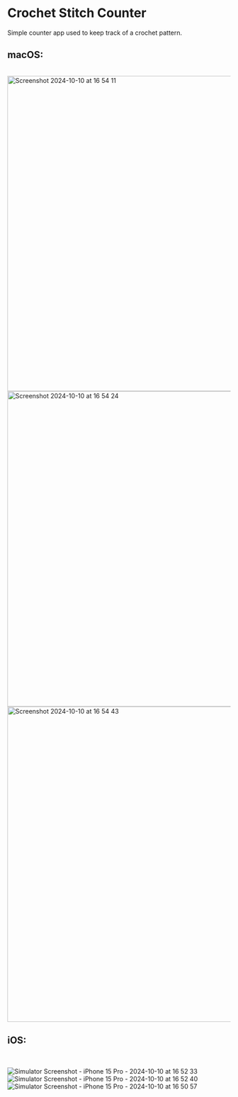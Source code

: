 # Crochet Stitch Counter

<p>Simple counter app used to keep track of a crochet pattern.</p>

## macOS:
<br/>

<img width="712" alt="Screenshot 2024-10-10 at 16 54 11" src="https://github.com/user-attachments/assets/918276d2-aa9d-457d-8c30-817f4df9dd7f">
<img width="712" alt="Screenshot 2024-10-10 at 16 54 24" src="https://github.com/user-attachments/assets/ea9cf42f-30dd-4301-a71a-b932788324c2">
<img width="712" alt="Screenshot 2024-10-10 at 16 54 43" src="https://github.com/user-attachments/assets/3bec4499-77e4-4712-a862-1099a2ca240d">

## iOS:
<br/>

![Simulator Screenshot - iPhone 15 Pro - 2024-10-10 at 16 52 33](https://github.com/user-attachments/assets/25f6a258-a3c2-40b4-b3b1-c3560d6bb6cd)
![Simulator Screenshot - iPhone 15 Pro - 2024-10-10 at 16 52 40](https://github.com/user-attachments/assets/e1e045cf-32d5-4aba-970d-cb81273c0bb7)
![Simulator Screenshot - iPhone 15 Pro - 2024-10-10 at 16 50 57](https://github.com/user-attachments/assets/bc647b84-70c6-4cf2-a562-24f00561246b)

